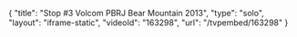 {
    "title": "Stop #3 Volcom PBRJ Bear Mountain 2013",
    "type": "solo",
    "layout": "iframe-static",
    "videoId": "163298",
    "url": "\/tvpembed\/163298"
}